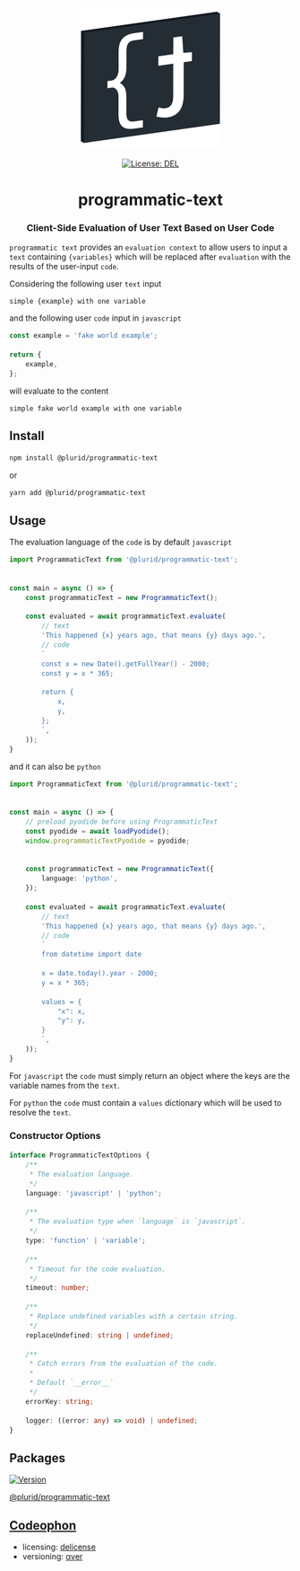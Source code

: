 <p align="center">
    <a target="_blank" href="https://plurid.com/programmatic-text">
        <img src="https://raw.githubusercontent.com/plurid/programmatic-text/master/about/identity/programmatic-text-logo.png" height="250px">
    </a>
    <br />
    <br />
    <a target="_blank" href="https://github.com/plurid/programmatic-text/blob/master/LICENSE">
        <img src="https://img.shields.io/badge/license-DEL-blue.svg?colorB=1380C3&style=for-the-badge" alt="License: DEL">
    </a>
</p>



<h1 align="center">
    programmatic-text
</h1>


<h3 align="center">
    Client-Side Evaluation of User Text Based on User Code
</h3>



`programmatic text` provides an `evaluation context` to allow users to input a `text` containing `{variables}` which will be replaced after `evaluation` with the results of the user-input `code`.

Considering the following user `text` input

```
simple {example} with one variable
```

and the following user `code` input in `javascript`

``` javascript
const example = 'fake world example';

return {
    example,
};
```

will evaluate to the content

```
simple fake world example with one variable
```



## Install

``` bash
npm install @plurid/programmatic-text
```

or

``` bash
yarn add @plurid/programmatic-text
```



## Usage

The evaluation language of the `code` is by default `javascript`

``` typescript
import ProgrammaticText from '@plurid/programmatic-text';


const main = async () => {
    const programmaticText = new ProgrammaticText();

    const evaluated = await programmaticText.evaluate(
        // text
        'This happened {x} years ago, that means {y} days ago.',
        // code
        `
        const x = new Date().getFullYear() - 2000;
        const y = x * 365;

        return {
            x,
            y,
        };
        `,
    ));
}
```

and it can also be `python`

``` typescript
import ProgrammaticText from '@plurid/programmatic-text';


const main = async () => {
    // preload pyodide before using ProgrammaticText
    const pyodide = await loadPyodide();
    window.programmaticTextPyodide = pyodide;


    const programmaticText = new ProgrammaticText({
        language: 'python',
    });

    const evaluated = await programmaticText.evaluate(
        // text
        'This happened {x} years ago, that means {y} days ago.',
        // code
        `
        from datetime import date

        x = date.today().year - 2000;
        y = x * 365;

        values = {
            "x": x,
            "y": y,
        }
        `,
    ));
}
```

For `javascript` the `code` must simply return an object where the keys are the variable names from the `text`.

For `python` the `code` must contain a `values` dictionary which will be used to resolve the `text`.



### Constructor Options

``` typescript
interface ProgrammaticTextOptions {
    /**
     * The evaluation language.
     */
    language: 'javascript' | 'python';

    /**
     * The evaluation type when `language` is `javascript`.
     */
    type: 'function' | 'variable';

    /**
     * Timeout for the code evaluation.
     */
    timeout: number;

    /**
     * Replace undefined variables with a certain string.
     */
    replaceUndefined: string | undefined;

    /**
     * Catch errors from the evaluation of the code.
     *
     * Default `__error__`
     */
    errorKey: string;

    logger: ((error: any) => void) | undefined;
}
```



## Packages

<a target="_blank" href="https://www.npmjs.com/package/@plurid/programmatic-text">
    <img src="https://img.shields.io/npm/v/@plurid/programmatic-text.svg?logo=npm&colorB=1380C3&style=for-the-badge" alt="Version">
</a>

[@plurid/programmatic-text][programmatic-text]

[programmatic-text]: https://github.com/plurid/programmatic-text/tree/master/packages/programmatic-text



## [Codeophon](https://github.com/ly3xqhl8g9/codeophon)

+ licensing: [delicense](https://github.com/ly3xqhl8g9/delicense)
+ versioning: [αver](https://github.com/ly3xqhl8g9/alpha-versioning)
